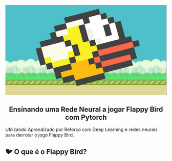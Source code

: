 <p align="center">
  <img src="https://github.com/letpires/AppFlappyBird/blob/main/icon_flappy_bird.png" >
</p>

<h2 align="center">
  Ensinando uma Rede Neural a jogar Flappy Bird com Pytorch
</h2>

Utilizando Aprendizado por Reforço com Deep Learning e redes neurais para derrotar o jogo Flappy Bird.

## 🐦 O que é o Flappy Bird?
